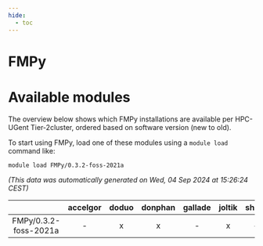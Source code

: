 ```yaml
---
hide:
  - toc
---
```


FMPy
====

# Available modules


The overview below shows which FMPy installations are available per HPC-UGent Tier-2cluster, ordered based on software version (new to old).

To start using FMPy, load one of these modules using a `module load` command like:

```shell
module load FMPy/0.3.2-foss-2021a
```

*(This data was automatically generated on Wed, 04 Sep 2024 at 15:26:24 CEST)*  

| |accelgor|doduo|donphan|gallade|joltik|shinx|skitty|
| :---: | :---: | :---: | :---: | :---: | :---: | :---: | :---: |
|FMPy/0.3.2-foss-2021a|-|x|x|-|x|-|x|
